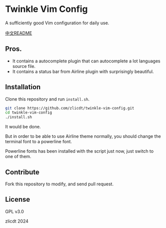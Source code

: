 # Twinkle Vim Config

A sufficiently good Vim configuration for daily use.

[中文README](./docs/README.zh_CN.md)
## Pros.
* It contains a autocomplete plugin that can autocomplete a lot languages source file.
* It contains a status bar from Airline plugin with surprisingly beautiful.

## Installation
Clone this repository and run `install.sh`.

```bash
git clone https://github.com/zlicdt/twinkle-vim-config.git
cd twinkle-vim-config
./install.sh
```

It would be done.

But in order to be able to use Airline theme normally, you should change the terminal font to a powerline font.

Powerline fonts has been installed with the script just now, just switch to one of them.

## Contribute

Fork this repository to modify, and send pull request.

## License
GPL v3.0

zlicdt 2024
